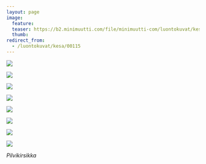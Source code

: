 ```yaml
---
layout: page
image:
  feature:
  teaser: https://b2.minimuutti.com/file/minimuutti-com/luontokuvat/kes%C3%A4/8/DS34123-245px.jpg
  thumb:
redirect_from:
  - /luontokuvat/kesa/00115
---
```


[![](https://b2.minimuutti.com/file/minimuutti-com/luontokuvat/kes%C3%A4/8/DS34115-800px.jpg)](https://dl.dropboxusercontent.com/sh/ea1wtnz7z734o12/AAAgx_n1LhOXPdwYtWvrJYNca/luontokuvat/kes%C3%A4/8/DS34115.jpg)

[![](https://b2.minimuutti.com/file/minimuutti-com/luontokuvat/kes%C3%A4/8/DS34117-800px.jpg)](https://dl.dropboxusercontent.com/sh/ea1wtnz7z734o12/AABAfZuW7RD1AbojcyKZ8wmva/luontokuvat/kes%C3%A4/8/DS34117.jpg)

[![](https://b2.minimuutti.com/file/minimuutti-com/luontokuvat/kes%C3%A4/8/DS34121-800px.jpg)](https://dl.dropboxusercontent.com/sh/ea1wtnz7z734o12/AAAgpbXYDd2kWDxkVWZL_lwAa/luontokuvat/kes%C3%A4/8/DS34121.jpg)

[![](https://b2.minimuutti.com/file/minimuutti-com/luontokuvat/kes%C3%A4/8/DS34128-800px.jpg)](https://dl.dropboxusercontent.com/sh/ea1wtnz7z734o12/AABig63W-Tau-B9Y7VjaqRR6a/luontokuvat/kes%C3%A4/8/DS34128.jpg)

[![](https://b2.minimuutti.com/file/minimuutti-com/luontokuvat/kes%C3%A4/8/DS34130-800px.jpg)](https://dl.dropboxusercontent.com/sh/ea1wtnz7z734o12/AAD8ym9EVlo77xDlJLGPXkWPa/luontokuvat/kes%C3%A4/8/DS34130.jpg)

[![](https://b2.minimuutti.com/file/minimuutti-com/luontokuvat/kes%C3%A4/8/DS34124-800px.jpg)](https://dl.dropboxusercontent.com/sh/ea1wtnz7z734o12/AAAHOLvCRY0bI7SM6-H-EOGfa/luontokuvat/kes%C3%A4/8/DS34124.jpg)

[![](https://b2.minimuutti.com/file/minimuutti-com/luontokuvat/kes%C3%A4/8/DS34125-800px.jpg)](https://dl.dropboxusercontent.com/sh/ea1wtnz7z734o12/AAC5t3sZ7KYKbavLXz4PIfbwa/luontokuvat/kes%C3%A4/8/DS34125.jpg)

[![](https://b2.minimuutti.com/file/minimuutti-com/luontokuvat/kes%C3%A4/8/DS34123-800px.jpg)](https://dl.dropboxusercontent.com/sh/ea1wtnz7z734o12/AACtnE2XvyIfoaWXopaLBgaTa/luontokuvat/kes%C3%A4/8/DS34123.jpg)

*Pilvikirsikka*
